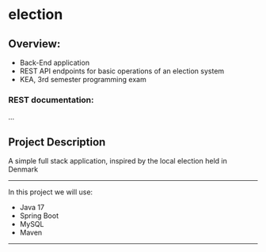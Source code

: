 # election

## Overview:

<ul>
 <li> Back-End application </li>
 <li> REST API endpoints for basic operations of an election system  </li> 
 <li> KEA, 3rd semester programming exam </li> 
</ul>

### REST documentation:

...

## Project Description

A simple full stack application, inspired by the local election held in Denmark </li>

<hr>

In this project we will use:

<ul>
  <li>Java 17</li>
  <li>Spring Boot</li>
  <li>MySQL</li>
  <li>Maven</li>
 </ul>
<hr>
